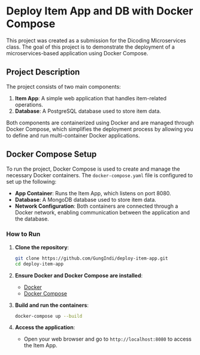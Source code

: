# Deploy Item App and DB with Docker Compose

This project was created as a submission for the Dicoding Microservices class. The goal of this project is to demonstrate the deployment of a microservices-based application using Docker Compose.

## Project Description

The project consists of two main components:
1. **Item App**: A simple web application that handles item-related operations.
2. **Database**: A PostgreSQL database used to store item data.

Both components are containerized using Docker and are managed through Docker Compose, which simplifies the deployment process by allowing you to define and run multi-container Docker applications.

## Docker Compose Setup

To run the project, Docker Compose is used to create and manage the necessary Docker containers. The `docker-compose.yaml` file is configured to set up the following:

- **App Container**: Runs the Item App, which listens on port 8080.
- **Database**: A MongoDB database used to store item data.
- **Network Configuration**: Both containers are connected through a Docker network, enabling communication between the application and the database.

### How to Run

1. **Clone the repository**:
    ```sh
    git clone https://github.com/GungIndi/deploy-item-app.git
    cd deploy-item-app
    ```

2. **Ensure Docker and Docker Compose are installed**:
    - [Docker](https://docs.docker.com/get-docker/)
    - [Docker Compose](https://docs.docker.com/compose/install/)

3. **Build and run the containers**:
    ```sh
    docker-compose up --build
    ```

4. **Access the application**:
    - Open your web browser and go to `http://localhost:8080` to access the Item App.
